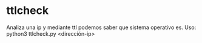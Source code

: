 # ttlcheck
Analiza una ip y mediante ttl podemos saber que sistema operativo es.
Uso: python3 ttlcheck.py <dirección-ip>
